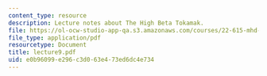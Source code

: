 ```yaml
---
content_type: resource
description: Lecture notes about The High Beta Tokamak.
file: https://ol-ocw-studio-app-qa.s3.amazonaws.com/courses/22-615-mhd-theory-of-fusion-systems-spring-2007/e0b96099e296c3d063e473ed6dc4e734_lecture9.pdf
file_type: application/pdf
resourcetype: Document
title: lecture9.pdf
uid: e0b96099-e296-c3d0-63e4-73ed6dc4e734
---
```

